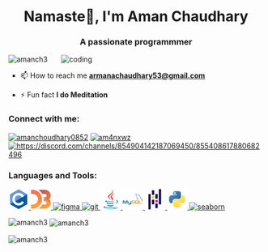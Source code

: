 <h1 align="center">Namaste🙏, I'm Aman Chaudhary</h1>
<h3 align="center">A passionate programmmer</h3>
<img align="right" alt="coding" width="400", src = "https://45.media.tumblr.com/8560857b44271ea86de1708ba03002c9/tumblr_o4jv7sSIzg1qgues3o1_1280.gif">

<p align="left"> <img src="https://komarev.com/ghpvc/?username=amanch3&label=Profile%20views&color=0e75b6&style=flat" alt="amanch3" /> </p>

- 📫 How to reach me **armanachaudhary53@gmail.com**

- ⚡ Fun fact **I do Meditation**

<h3 align="left">Connect with me:</h3>
<p align="left">
<a href="https://fb.com/amanchoudhary0852" target="blank"><img align="center" src="https://raw.githubusercontent.com/rahuldkjain/github-profile-readme-generator/master/src/images/icons/Social/facebook.svg" alt="amanchoudhary0852" height="30" width="40" /></a>
<a href="https://instagram.com/am4nxwz" target="blank"><img align="center" src="https://raw.githubusercontent.com/rahuldkjain/github-profile-readme-generator/master/src/images/icons/Social/instagram.svg" alt="am4nxwz" height="30" width="40" /></a>
<a href="https://discord.gg/https://discord.com/channels/854904142187069450/855408617880682496" target="blank"><img align="center" src="https://raw.githubusercontent.com/rahuldkjain/github-profile-readme-generator/master/src/images/icons/Social/discord.svg" alt="https://discord.com/channels/854904142187069450/855408617880682496" height="30" width="40" /></a>
</p>

<h3 align="left">Languages and Tools:</h3>
<p align="left"> <a href="https://www.cprogramming.com/" target="_blank" rel="noreferrer"> <img src="https://raw.githubusercontent.com/devicons/devicon/master/icons/c/c-original.svg" alt="c" width="40" height="40"/> </a> <a href="https://d3js.org/" target="_blank" rel="noreferrer"> <img src="https://raw.githubusercontent.com/devicons/devicon/master/icons/d3js/d3js-original.svg" alt="d3js" width="40" height="40"/> </a> <a href="https://www.figma.com/" target="_blank" rel="noreferrer"> <img src="https://www.vectorlogo.zone/logos/figma/figma-icon.svg" alt="figma" width="40" height="40"/> </a> <a href="https://git-scm.com/" target="_blank" rel="noreferrer"> <img src="https://www.vectorlogo.zone/logos/git-scm/git-scm-icon.svg" alt="git" width="40" height="40"/> </a> <a href="https://www.java.com" target="_blank" rel="noreferrer"> <img src="https://raw.githubusercontent.com/devicons/devicon/master/icons/java/java-original.svg" alt="java" width="40" height="40"/> </a> <a href="https://www.mysql.com/" target="_blank" rel="noreferrer"> <img src="https://raw.githubusercontent.com/devicons/devicon/master/icons/mysql/mysql-original-wordmark.svg" alt="mysql" width="40" height="40"/> </a> <a href="https://pandas.pydata.org/" target="_blank" rel="noreferrer"> <img src="https://raw.githubusercontent.com/devicons/devicon/2ae2a900d2f041da66e950e4d48052658d850630/icons/pandas/pandas-original.svg" alt="pandas" width="40" height="40"/> </a> <a href="https://www.python.org" target="_blank" rel="noreferrer"> <img src="https://raw.githubusercontent.com/devicons/devicon/master/icons/python/python-original.svg" alt="python" width="40" height="40"/> </a> <a href="https://seaborn.pydata.org/" target="_blank" rel="noreferrer"> <img src="https://seaborn.pydata.org/_images/logo-mark-lightbg.svg" alt="seaborn" width="40" height="40"/> </a> </p>

<p><img align="left" src="https://github-readme-stats.vercel.app/api/top-langs?username=amanch3&show_icons=true&locale=en&layout=compact" alt="amanch3" /></p>

<p>&nbsp;<img align="center" src="https://github-readme-stats.vercel.app/api?username=amanch3&show_icons=true&locale=en" alt="amanch3" /></p>

<p><img align="center" src="https://github-readme-streak-stats.herokuapp.com/?user=amanch3&" alt="amanch3" /></p>
